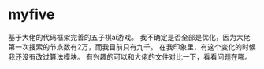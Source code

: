 # myfive
基于大佬的代码框架完善的五子棋ai游戏。
我不确定是否全部是优化，因为大佬第一次搜索的节点数有2万，而我目前只有九千。
在我印象里，有这个变化的时候我还没有改过算法模块。
有兴趣的可以和大佬的文件对比一下，看看问题在哪。
